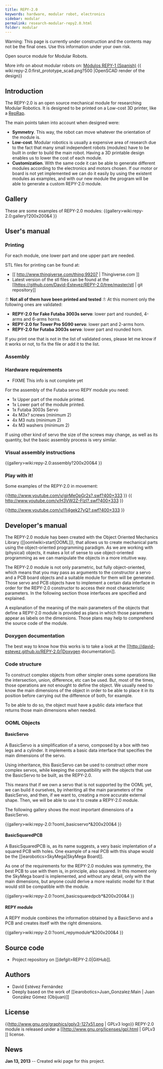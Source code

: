```yaml
---
title: REPY-2.0
keywords: hardware, modular robot, electronics
sidebar: modular
permalink: research-modular-repy2.0.html
folder: modular
---
```




  Warning: This page is currently under construction and the contents may not be the final ones.
  Use this information under your own risk.


Open source module for Modular Robots.

More info on about modular robots on: [Módulos REPY-1 (Spanish)](http://www.iearobotics.com/wiki/index.php?title=M%C3%B3dulos_REPY-1)
{{ wiki:repy-2.0:first_prototype_scad.png?500 |OpenSCAD render of the design}}


## Introduction
The REPY-2.0 is an open source mechanical module for researching Modular Robotics. It is designed to be printed on a Low-cost 3D printer, like a [RepRap](http://reprap.org/wiki/Main_Page).

The main points taken into account when designed were:
  * **Symmetry**. This way, the robot can move whatever the orientation of the module is.
  * **Low-cost**. Modular robotics is usually a expensive area of research due to the fact that many small independent robots (modules) have to be built in order to build the main robot. Having a 3D printable design enables us to lower the cost of each module.
  * **Customization**. With the same code it can be able to generate different modules according to the electronics and motors chosen. If our motor or board is not yet implemented we can do it easily by using the existent modules as examples, and with our new module the program will be able to generate a custom REPY-2.0 module.

## Gallery
These are some examples of REPY-2.0 modules:
{{gallery>wiki:repy-2.0:gallery?200x200&4 }}

## User's manual
### Printing
For each module, one lower part and one upper part are needed.


STL files for printing can be found at:
  * [[ http://www.thingiverse.com/thing:99207 | Thingiverse.com ]]
  * Latest version of the stl files can be found at the [[https://github.com/David-Estevez/REPY-2.0/tree/master/stl | git repository]]


:!: **Not all of them have been printed and tested** :!: At this moment only the following ones are validated:  
  * **REPY-2.0 for Fake Futaba 3003s servo**: lower part and rounded, 4-arms and 6-arms horns.  
  * **REPY-2.0 for Tower Pro SG90 servo**: lower part and 2-arms horn.  
  * **REPY-2.0 for Futaba 3003s servo**: lower part and rounded horn.

If you print one that is not in the list of validated ones, please let me know if it works or not, to fix the file or add it to the list.  
### Assembly

### Hardware requirements
  * FIXME This info is not complete yet

For the assembly of the Futaba servo REPY module you need:
  * 1x Upper part of the module printed.
  * 1x Lower part of the module printed.
  * 1x Futaba 3003s Servo
  * 4x M3x? screws (minimum 2)
  * 4x M3 nuts (minimum 2)
  * 4x M3 washers (minimum 2)

If using other kind of servo the size of the screws may change, as well as its quantity, but the basic assembly process is very similar.

### Visual assembly instructions
{{gallery>wiki:repy-2.0:assembly?200x200&4 }}

### Play with it!
Some examples of the REPY-2.0 in movement:

{{http://www.youtube.com/v/gjrMeOpGr2s?.swf?400×333 }}
{{ http://www.youtube.com/v/H3VW2Z-FlzI?.swf?400×333 }}

{{http://www.youtube.com/v/l1j4gek27yQ?.swf?400×333 }}

## Developer's manual
The REPY-2.0 module has been created with the Object Oriented Mechanics Library ([[oomlwiki>start|OOML]]), that allows us to create mechanical parts using the object-oriented programming paradigm. As we are working with (physical) objects, it makes a lot of sense to use object-oriented programming as we can manipulate the objects in a more intuitive way.

The REPY-2.0 module is not only parametric, but fully object-oriented, which means that you may pass as arguments to the constructor a servo and a PCB board objects and a suitable module for them will be generated. Those servo and PCB objects have to implement a certain data interface in order for the REPY-2.0 constructor to access their most characteristic parameters. In the following section those interfaces are specified and explained.

A explanation of the meaning of the main parameters of the objects that define a REPY-2.0 module is provided as plans in which those parameters appear as labels on the dimensions. Those plans may help to comprehend the source code of the module.

### Doxygen documentation
The best way to know how this works is to take a look at the [[http://david-estevez.github.io/REPY-2.0/|Doxygen documentation]].

### Code structure
To construct complex objects from other simpler ones some operations like the intersection, union, difference, etc can be used. But, most of the times, those operations are not enought to define the object. We usually need to know the main dimensions of the object in order to be able to place it in its position before carrying out the difference of both, for example.

To be able to do so, the object must have a public data interface that returns those main dimensions when needed.

### OOML Objects
#### BasicServo
A BasicServo is a simplification of a servo, composed by a box with two legs and a cylinder. It implements a basic data interface that specifies the main dimensions of the servo.

Using inheritance, this BasicServo can be used to construct other more complex servos, while keeping the compatibility with the objects that use the BasicServo to be built, as the REPY-2.0.

This means that if we own a servo that is not supported by the OOML yet, we can build it ourselves, by inheriting all the main parameters of the BasicServo, and then, if we want to, creating a more accurate external shape. Then, we will be able to use it to create a REPY-2.0 module.

The following gallery shows the most important dimensions of a BasicServo.

{{gallery>wiki:repy-2.0:?ooml_basicservo*&200x200&4 }}

#### BasicSquaredPCB
A BasicSquaredPCB is, as its name suggests, a very basic implentation of a squared PCB with holes. One example of a real PCB with this shape would be the [[iearobotics>SkyMega|SkyMega Board]].

As one of the requirements for the REPY-2.0 modules was symmetry, the best PCB to use with them is, in principle, also squared. In this moment only the SkyMega board is implemented, and without any detail, only with the main dimensions, but anyone could derive a more realistic model for it that would still be compatible with the module.

{{gallery>wiki:repy-2.0:?ooml_basicsquaredpcb*&200x200&4 }}

#### REPY module
A REPY module combines the information obtained by a BasicServo and a PCB and creates itself with the right dimensions.

{{gallery>wiki:repy-2.0:?ooml_repymodule*&200x200&4 }}

## Source code
  * Project repository on [[defgit>REPY-2.0|GitHub]].

## Authors
  * David Estévez Fernández
  * Deeply based on the work of [[iearobotics>Juan_Gonzalez:Main | Juan González Gómez (Obijuan)]]

## License
{{http://www.gnu.org/graphics/gplv3-127x51.png | GPLv3 logo}}
REPY-2.0 module is released under a [[http://www.gnu.org/licenses/gpl.html | GPLv3 ]] license.

## News
**Jan 13, 2013** -- Created wiki page for this project.
